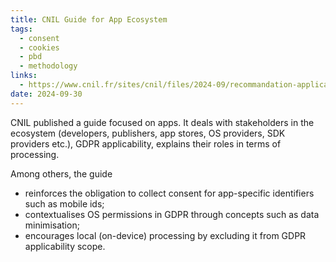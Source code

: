 ```yaml
---
title: CNIL Guide for App Ecosystem
tags:
  - consent
  - cookies
  - pbd
  - methodology
links:
  - https://www.cnil.fr/sites/cnil/files/2024-09/recommandation-applications-mobiles.pdf
date: 2024-09-30
---
```

CNIL published a guide focused on apps. It deals with stakeholders in the ecosystem (developers, publishers, app stores, OS providers, SDK providers etc.), GDPR applicability, explains their roles in terms of processing.

Among others, the guide 
- reinforces the obligation to collect consent for app-specific identifiers such as mobile ids;
- contextualises OS permissions in GDPR through concepts such as data minimisation;
- encourages local (on-device) processing by excluding it from GDPR applicability scope.